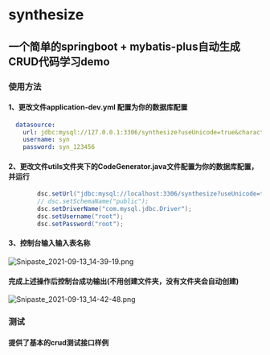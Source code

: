 # synthesize
## 一个简单的springboot + mybatis-plus自动生成CRUD代码学习demo
### 使用方法
#### 1、更改文件application-dev.yml 配置为你的数据库配置
```yml
  datasource:
    url: jdbc:mysql://127.0.0.1:3306/synthesize?useUnicode=true&characterEncoding=utf8&useSSL=true&autoReconnect=true&nullCatalogMeansCurrent=false
    username: syn
    password: syn_123456
```
#### 2、更改文件utils文件夹下的CodeGenerator.java文件配置为你的数据库配置，并运行
```java
        dsc.setUrl("jdbc:mysql://localhost:3306/synthesize?useUnicode=true&useSSL=false&characterEncoding=utf8");
        // dsc.setSchemaName("public");
        dsc.setDriverName("com.mysql.jdbc.Driver");
        dsc.setUsername("root");
        dsc.setPassword("root");
```
#### 3、控制台输入输入表名称
![Snipaste_2021-09-13_14-39-19.png](http://tc.lihail.cn/Snipaste_2021-09-13_14-39-19.png)

#### 完成上述操作后控制台成功输出(不用创建文件夹，没有文件夹会自动创建)
![Snipaste_2021-09-13_14-42-48.png](http://tc.lihail.cn/Snipaste_2021-09-13_14-42-48.png)

### 测试
#### 提供了基本的crud测试接口样例
